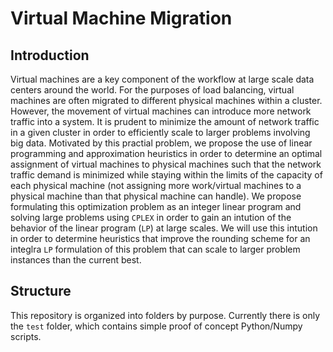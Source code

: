 # Virtual Machine Migration

## Introduction

Virtual machines are a key component of the workflow at large scale data centers around the world. For the purposes of load balancing, virtual machines are often migrated to different physical machines within a cluster. However, the movement of virtual machines can introduce more network traffic into a system. It is prudent to minimize the amount of network traffic in a given cluster in order to efficiently scale to larger problems involving big data. Motivated by this practial problem, we propose the use of linear programming and approximation heuristics in order to determine an optimal assignment of virtual machines to physical machines such that the network traffic demand is minimized while staying within the limits of the capacity of each physical machine (not assigning more work/virtual machines to a physical machine than that physical machine can handle). We propose formulating this optimization problem as an integer linear program and solving large problems using ``CPLEX`` in order to gain an intution of the behavior of the linear program (``LP``) at large scales. We will use this intution in order to determine heuristics that improve the rounding scheme for an integlra ``LP`` formulation of this problem that can scale to larger problem instances than the current best.

## Structure

This repository is organized into folders by purpose. Currently there is only the ``test`` folder, which contains simple proof of concept Python/Numpy scripts.
